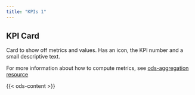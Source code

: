 ```yaml
---
title: "KPIs 1"
---
```


## KPI Card

Card to show off metrics and values. Has an icon, the KPI number and a small descriptive text.

For more information about how to compute metrics, see [ods-aggregation resource](/widget-tricks/ods-aggregation)


{{< ods-content >}}